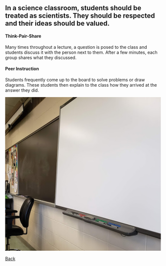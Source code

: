 ## In a science classroom, students should be treated as scientists. They should be respected and their ideas should be valued.

#### Think-Pair-Share

Many times throughout a lecture, a question is posed to the class and students discuss it with the person next to them. After a few minutes, each group shares what they discussed.

#### Peer Instruction

Students frequently come up to the board to solve problems or draw diagrams. These students then explain to the class how they arrived at the answer they did.

![smart board and chalk board](/img/smartboard.jpg)

[Back](/page/teaching-philosophy.html)